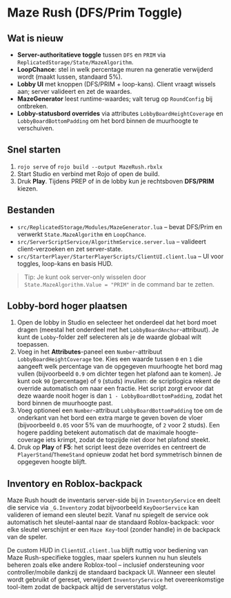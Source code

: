 # Maze Rush (DFS/Prim Toggle)

## Wat is nieuw
- **Server-authoritatieve toggle** tussen `DFS` en `PRIM` via `ReplicatedStorage/State/MazeAlgorithm`.
- **LoopChance**: stel in welk percentage muren na generatie verwijderd wordt (maakt lussen, standaard 5%).
- **Lobby UI** met knoppen (DFS/PRIM + loop-kans). Client vraagt wissels aan; server valideert en zet de waardes.
- **MazeGenerator** leest runtime-waardes; valt terug op `RoundConfig` bij ontbreken.
- **Lobby-statusbord overrides** via attributes `LobbyBoardHeightCoverage` en `LobbyBoardBottomPadding` om het bord binnen de muurhoogte te verschuiven.

## Snel starten
1. `rojo serve` of `rojo build --output MazeRush.rbxlx`
2. Start Studio en verbind met Rojo of open de build.
3. Druk **Play**. Tijdens PREP of in de lobby kun je rechtsboven **DFS/PRIM** kiezen.

## Bestanden
- `src/ReplicatedStorage/Modules/MazeGenerator.lua` – bevat DFS/Prim en verwerkt `State.MazeAlgorithm` en `LoopChance`.
- `src/ServerScriptService/AlgorithmService.server.lua` – valideert client-verzoeken en zet server-state.
- `src/StarterPlayer/StarterPlayerScripts/ClientUI.client.lua` – UI voor toggles, loop-kans en basis HUD.

> Tip: Je kunt ook server-only wisselen door `State.MazeAlgorithm.Value = "PRIM"` in de command bar te zetten.

## Lobby-bord hoger plaatsen

1. Open de lobby in Studio en selecteer het onderdeel dat het bord moet dragen (meestal het onderdeel met het `LobbyBoardAnchor`-attribuut). Je kunt de `Lobby`-folder zelf selecteren als je de waarde globaal wilt toepassen.
2. Voeg in het **Attributes**-paneel een `Number`-attribuut `LobbyBoardHeightCoverage` toe. Kies een waarde tussen `0` en `1` die aangeeft welk percentage van de opgegeven muurhoogte het bord mag vullen (bijvoorbeeld `0.9` om dichter tegen het plafond aan te komen). Je kunt ook `90` (percentage) of `9` (studs) invullen: de scriptlogica rekent de override automatisch om naar een fractie. Het script zorgt ervoor dat deze waarde nooit hoger is dan `1 - LobbyBoardBottomPadding`, zodat het bord binnen de muurhoogte past.
3. Voeg optioneel een `Number`-attribuut `LobbyBoardBottomPadding` toe om de onderkant van het bord een extra marge te geven boven de vloer (bijvoorbeeld `0.05` voor 5% van de muurhoogte, of `2` voor 2 studs). Een hogere padding betekent automatisch dat de maximale hoogte-coverage iets krimpt, zodat de topzijde niet door het plafond steekt.
4. Druk op **Play** of **F5**: het script leest deze overrides en centreert de `PlayerStand`/`ThemeStand` opnieuw zodat het bord symmetrisch binnen de opgegeven hoogte blijft.

## Inventory en Roblox-backpack
Maze Rush houdt de inventaris server-side bij in `InventoryService` en deelt die service via `_G.Inventory` zodat bijvoorbeeld `KeyDoorService` kan valideren of iemand een sleutel bezit. Vanaf nu spiegelt de service ook automatisch het sleutel-aantal naar de standaard Roblox-backpack: voor elke sleutel verschijnt er een `Maze Key`-tool (zonder handle) in de backpack van de speler.

De custom HUD in `ClientUI.client.lua` blijft nuttig voor bediening van Maze Rush-specifieke toggles, maar spelers kunnen nu hun sleutels beheren zoals elke andere Roblox-tool – inclusief ondersteuning voor controller/mobile dankzij de standaard backpack UI. Wanneer een sleutel wordt gebruikt of gereset, verwijdert `InventoryService` het overeenkomstige tool-item zodat de backpack altijd de serverstatus volgt.
